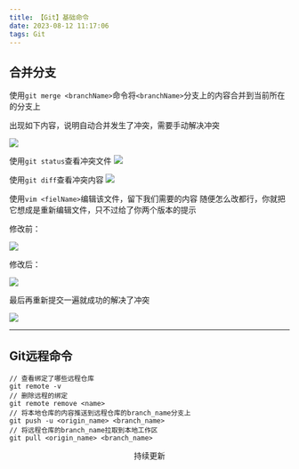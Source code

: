 ```yaml
---
title: 【Git】基础命令
date: 2023-08-12 11:17:06
tags: Git
---
```


<link rel="stylesheet" href="/../css/center.css">

## 合并分支

使用`git merge <branchName>`命令将`<branchName>`分支上的内容合并到当前所在的分支上

出现如下内容，说明自动合并发生了冲突，需要手动解决冲突

<img src="/../images/git/合并分支_冲突.png"></img>

使用`git status`查看冲突文件
<img src="/../images/git/合并分支_冲突文件.png"></img>

使用`git diff`查看冲突内容
<img src="/../images/git/合并分支_冲突内容.png"></img>

使用`vim <fielName>`编辑该文件，留下我们需要的内容
随便怎么改都行，你就把它想成是重新编辑文件，只不过给了你两个版本的提示

修改前：

<img src="/../images/git/合并分支_编辑文件.png"></img>

修改后：

<img src="/../images/git/合并分支_修复冲突.png"></img>

最后再重新提交一遍就成功的解决了冲突

<img src="/../images/git/合并分支_提交冲突文件.png"></img>

---



## Git远程命令



```shell
// 查看绑定了哪些远程仓库
git remote -v
// 删除远程的绑定
git remote remove <name>
// 将本地仓库的内容推送到远程仓库的branch_name分支上
git push -u <origin_name> <branch_name>
// 将远程仓库的branch_name拉取到本地工作区
git pull <origin_name> <branch_name>
```

<center class="middle">持续更新</center>